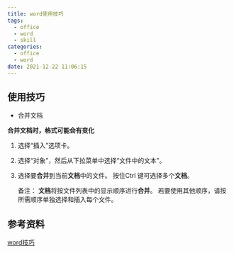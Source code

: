 ```yaml
---
title: word使用技巧
tags:
  - office
  - word
  - skill
categories:
  - office
  - word
date: 2021-12-22 11:06:15
---
```




## 使用技巧

- 合并文档

**合并文档时，格式可能会有变化**

1. 选择“插入”选项卡。

2. 选择“对象”，然后从下拉菜单中选择“文件中的文本”。

3. 选择要**合并**到当前**文档**中的文件。 按住Ctrl 键可选择多个**文档**。 

   备注： **文档**将按文件列表中的显示顺序进行**合并**。 若要使用其他顺序，请按所需顺序单独选择和插入每个文件。



## 参考资料

[word技巧](https://zh-cn.extendoffice.com/documents/word)

